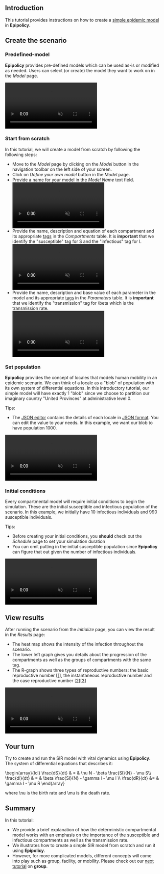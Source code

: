 ## Introduction

<!-- This tutorial provides the mathematical and theoretical background for deterministic compartmental models, with instructions on how to create a simple SIR model and run it on **Epipolicy**. -->

This tutorial provides instructions on how to create a [simple epidemic model](sir_model) in **Epipolicy**.

## Create the scenario

### Predefined-model

**Epipolicy** provides pre-defined models which can be used as-is or modified as needed. Users can select (or create) the model they want to work on in the _Model_ page.

<div class="tutorial-video-container">
    <video class="tutorial-video" autoplay muted loop>
        <source src="assets/create_your_first_model/model-predefined.mp4" type="video/mp4">
    </video>
</div>

### Start from scratch

In this tutorial, we will create a model from scratch by following the following steps:

- Move to the _Model_ page by clicking on the *Model* button in the navigation toolbar on the left side of your screen. 
- Click on *Define your own model* button in the _Model_ page.
- Provide a name for your model in the *Model Name* text field.
    <div class="tutorial-video-container">
        <video class="tutorial-video" autoplay muted loop>
            <source src="assets/create_your_first_model/model-name.mp4" type="video/mp4">
        </video>
    </div>
- Provide the name, description and equation of each compartment and its appropriate [tags](tags) in the *Compartments* table.
    It is **important** that we identify the "susceptible" tag for <tex>S</tex> and the "infectious" tag for <tex>I</tex>.
    <div class="tutorial-video-container">
        <video class="tutorial-video" autoplay muted loop controls>
            <source src="assets/create_your_first_model/model-compartment.mp4" type="video/mp4">
        </video>
    </div>
- Provide the name, description and base value of each parameter in the model and its appropriate [tags](tags) in the *Parameters* table. 
    It is **important** that we identify the "transmission" tag for <tex>\beta</tex> which is the transmission rate.
    <div class="tutorial-video-container">
        <video class="tutorial-video" autoplay muted loop controls>
            <source src="assets/create_your_first_model/model-parameter.mp4" type="video/mp4">
        </video>
    </div>

### Set population

**Epipolicy** provides the concept of locales that models human mobility in an epidemic scenario. We can think of a locale as a "blob" of population with its own system of differential equations. In this introductory tutorial, our simple model will have exactly 1 "blob" since we choose to partition our imaginary country "United Provinces" at administrative level 0.

Tips:
- The [JSON editor](jsoneditor) contains the details of each locale in [JSON format](https://www.json.org/json-en.html). You can edit the value to your needs. In this example, we want our blob to have population 1000.

<div class="tutorial-video-container">
    <video class="tutorial-video" autoplay muted loop controls>
        <source src="assets/create_your_first_model/locales.mp4" type="video/mp4">
    </video>
</div>

### Initial conditions

Every compartmental model will require  initial conditions to begin the simulation. These are the initial susceptible and infectious population of the scenario. In this example, we initially have 10 infectious individuals and 990 susceptible individuals.

Tips:
- Before creating your initial conditions, you **should** check out the _Schedule_ page to set your simulation duration
- You can omit putting in the initial susceptible population since **Epipolicy** can figure that out given the number of infectious individuals.

<div class="tutorial-video-container">
    <video class="tutorial-video" autoplay muted loop controls>
        <source src="assets/create_your_first_model/initialize.mp4" type="video/mp4">
    </video>
</div>

## View results

After running the scenario from the _Initialize_ page, you can view the result in the _Results_ page:

- The heat map shows the intensity of the infection throughout the scenario.
- The lower left graph gives you details about the progression of the compartments as well as the groups of compartments with the same tag.
- The R-graph shows three types of reproductive numbers: the basic reproductive number [[1](https://web.stanford.edu/~jhj1/teachingdocs/Jones-on-R0.pdf)], the instantaneous reproductive number and the case reproductive number [[2](https://www.ncbi.nlm.nih.gov/pmc/articles/PMC7325187/)][[3](https://academic.oup.com/aje/article/178/9/1505/89262)]

<div class="tutorial-video-container">
    <video class="tutorial-video" autoplay muted loop controls>
        <source src="assets/create_your_first_model/results.mp4" type="video/mp4">
    </video>
</div>

## Your turn

Try to create and run the SIR model with vital dynamics using **Epipolicy**. The system of differential equations that describes it:

<texb>
\begin{array}{lcl} \frac{dS}{dt} & = & \nu N - \beta \frac{SI}{N} - \mu S\\
\frac{dI}{dt} & = & \beta \frac{SI}{N} - \gamma I - \mu I \\
\frac{dR}{dt} &= & \gamma I - \mu R
\end{array}
</texb>

where <tex>\nu</tex> is the birth rate and <tex>\mu</tex> is the death rate.

## Summary

In this tutorial:
- We provide a brief explanation of how the deterministic compartmental model works with an emphasis on the importance of the susceptible and infectious compartments as well as the transmission rate.
- We illustrates how to create a simple SIR model from scratch and run it using **Epipolicy**.
- However, for more complicated models, different concepts will come into play such as group, facility, or mobility. Please check out our [next tutorial](/intro_to_group) on **group**.
